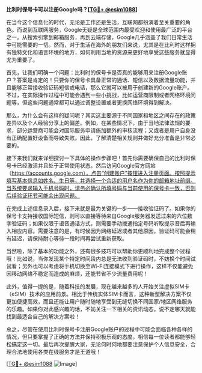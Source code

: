 **比利时保号卡可以注册Google吗？[[TG💪+ @esim1088](https://t.me/s/esim1088)]**

在当今这个信息化的时代，无论是工作还是生活，互联网都扮演着至关重要的角色。而说到互联网服务，Google无疑是全球范围内最受欢迎和使用最广泛的平台之一。从搜索引擎到邮箱服务，再到云端存储，Google几乎涵盖了我们日常生活中可能需要的一切。然而，对于生活在海外的朋友们来说，尤其是在比利时这样拥有独特文化和语言环境的地方，如何利用当地的资源来更好地享受这些服务就显得尤为重要了。

首先，让我们明确一个问题：比利时的保号卡是否真的能够用来注册Google账户？答案是肯定的！只要你的保号卡具备正常的通话、短信以及数据流量功能，并且能够正常接收验证码短信或电话，那么它就可以被用于创建新的Google账户。不过，在实际操作过程中可能会遇到一些小挑战，比如运营商限制或者网络环境问题等，但这些问题通常都可以通过调整设置或者更换网络环境得到解决。

那么，为什么会有这样的疑问呢？其实这主要源于不同国家和地区之间存在的政策差异以及个人经验分享上的偏差。例如，在某些情况下，由于当地法律法规的要求，部分运营商可能会对国际服务申请施加额外的审核流程；又或者是用户自身没有正确配置好设备而导致失败。因此，了解清楚相关规则并做好充分准备是非常必要的。

接下来我们就来详细探讨一下具体的操作步骤吧！首先你需要确保自己的比利时保号卡已经激活并且处于正常使用状态。然后访问Google官方网站（https://accounts.google.com），点击“创建账户”按钮进入注册页面。按照提示填写基本信息如姓名、生日等，并选择一个合适的用户名作为你的邮箱地址前缀。当系统要求输入手机号码时，请务必确认所填号码与当前使用的保号卡一致，否则后续验证环节可能会出现问题。

在完成上述信息录入后，接下来就是最为关键的一步——接收验证码了。如果你的保号卡支持接收国际短信，则可以直接等待来自Google服务器发送过来的六位数字验证码；如果仅限于语音通话方式，则需要手动拨通指定号码听取提示音后再输入相应内容。需要注意的是，有时候因为网络延迟或者其他原因，验证码可能会稍有延迟，请保持耐心等待一段时间再尝试重新获取。

当然啦，除了基本的功能之外，还有很多技巧可以帮助你更顺利地完成整个过程哦！比如说，当你发现某个特定时间段内总是无法收到验证码时，不妨换个时间试试看；另外也可以考虑将手机切换至Wi-Fi连接模式下进行操作，这样不仅能避免因移动网络不稳定而造成的麻烦，还能节省不少流量费用呢！

此外，值得一提的是，随着科技的发展，现在越来越多的人开始关注虚拟SIM卡（eSIM）技术的应用前景。相比于传统实体SIM卡而言，这种新型解决方案不仅更加便捷高效，而且还能让用户随时随地享受到无缝切换不同国家/地区网络服务的乐趣。如果你对此感兴趣的话，不妨关注一下相关的资讯动态，说不定哪天就能找到最适合自己的解决方案啦！

总之，尽管在使用比利时保号卡注册Google账户的过程中可能会面临各种各样的情况，但只要掌握了正确的方法并保持积极乐观的态度，相信每一位读者都能够轻松搞定这一切。最后再次提醒大家，无论何时何地都要注意保护个人信息安全，合理合法地使用各类在线服务才是王道哦！

[[TG💪+ @esim1088](https://t.me/s/esim1088) ![Image](https://i.postimg.cc/4NQfJmqS/Snipaste-2025-05-13-00-14-12.png)]